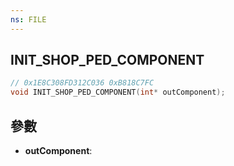 ```yaml
---
ns: FILE
---
```

## INIT_SHOP_PED_COMPONENT

```c
// 0x1E8C308FD312C036 0xB818C7FC
void INIT_SHOP_PED_COMPONENT(int* outComponent);
```


## 參數
* **outComponent**: 

